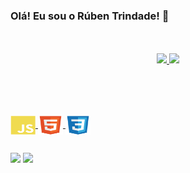 ### Olá! Eu sou o Rúben Trindade! 👋




</br>
</br>

<div align="center">
  <a href="https://github.com/rubentrindade">
  <img height="180em" src="https://github-readme-stats.vercel.app/api?username=rubentrindade&show_icons=true&theme=transparent&include_all_commits=true&count_private=trasparent"/>
  <img height="180em" src="https://github-readme-stats.vercel.app/api/top-langs/?username=rubentrindade&layout=compact&langs_count=7&theme=transparent"/>
</div>
 </br>
 </br>


##

<div style="display: inline_block"><br>
  <img align="center" alt="Js" height="30" width="40" src="https://raw.githubusercontent.com/devicons/devicon/master/icons/javascript/javascript-plain.svg">
  <img align="center" alt="HTML" height="30" width="40" src="https://raw.githubusercontent.com/devicons/devicon/master/icons/html5/html5-original.svg">
  <img align="center" alt="CSS" height="30" width="40" src="https://raw.githubusercontent.com/devicons/devicon/master/icons/css3/css3-original.svg">
  </div>
  
  ##
  
  <div>
   <a href = "mailto:rubentrindade34@gmail.com"><img src="https://img.shields.io/badge/-Gmail-%23333?style=for-the-badge&logo=gmail&logoColor=white" target="_blank"></a>
  <a href="https://www.linkedin.com/in/r%C3%BAben-trindade-rocha-583272138?lipi=urn%3Ali%3Apage%3Ad_flagship3_profile_view_base_contact_details%3BBSSLDuF1RyO7lRoOiPBmuQ%3D%3D" target="_blank"><img src="https://img.shields.io/badge/-LinkedIn-%230077B5?style=for-the-badge&logo=linkedin&logoColor=white" target="_blank"></a> 
  </div>
  





